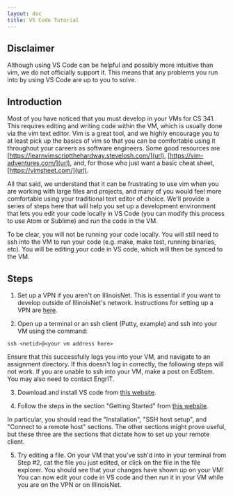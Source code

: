 ```yaml
---
layout: doc
title: VS Code Tutorial
---
```


## Disclaimer
Although using VS Code can be helpful and possibly more intuitive than vim, we do not officially support it. This means that any problems you run into by using VS Code are up to you to solve.

## Introduction

Most of you have noticed that you must develop in your VMs for CS 341. This requires editing and writing code within the VM, which is usually done via the vim text editor. Vim is a great tool, and we highly encourage you to at least pick up the basics of vim so that you can be comfortable using it throughout your careers as software engineers. Some good resources are [https://learnvimscriptthehardway.stevelosh.com/](url), [https://vim-adventures.com/](url), and, for those who just want a basic cheat sheet, [https://vimsheet.com/](url).

All that said, we understand that it can be frustrating to use vim when you are working with large files and projects, and many of you would feel more comfortable using your traditional text editor of choice. We'll provide a series of steps here that will help you set up a development environment that lets you edit your code locally in VS Code (you can modify this process to use Atom or Sublime) and run the code in the VM.

To be clear, you will not be running your code locally. You will still need to ssh into the VM to run your code (e.g. make, make test, running binaries, etc). You will be editing your code in VS code, which will then be synced to the VM.

## Steps

1. Set up a VPN if you aren't on IllinoisNet. This is essential if you want to develop outside of IllinoisNet's network. Instructions for setting up a VPN are [here](https://techservices.illinois.edu/services/virtual-private-networking-vpn/download-and-set-up-the-vpn-client).

2. Open up a terminal or an ssh client (Putty, example) and ssh into your VM using the command: 
```console
ssh <netid>@<your vm address here>
```
Ensure that this successfully logs you into your VM, and navigate to an assignment directory. If this doesn't log in correctly, the following steps will not work. If you are unable to ssh into your VM, make a post on EdStem. You may also need to contact EngrIT.

3. Download and install VS code from [this website](https://code.visualstudio.com).

4. Follow the steps in the section "Getting Started" from [this website](https://code.visualstudio.com/docs/remote/ssh).

In particular, you should read the "Installation", "SSH host setup", and "Connect to a remote host" sections. The other sections might prove useful, but these three are the sections that dictate how to set up your remote client.

5. Try editing a file. On your VM that you've ssh'd into in your terminal from Step #2, cat the file you just edited, or click on the file in the file explorer. You should see that your changes have shown up on your VM! You can now edit your code in VS code and then run it in your VM while you are on the VPN or on IllinoisNet.

